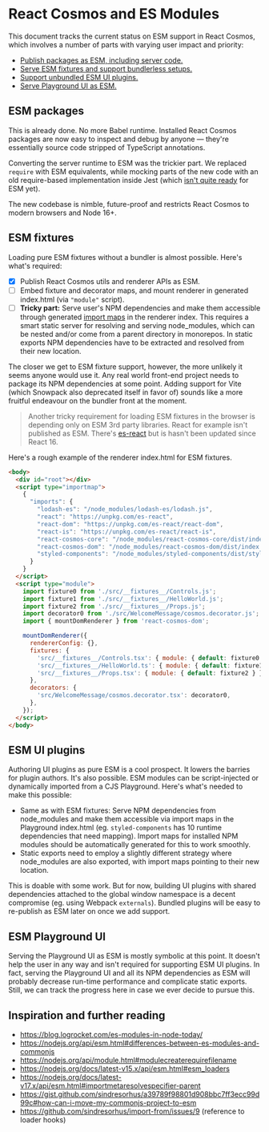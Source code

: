 # React Cosmos and ES Modules

This document tracks the current status on ESM support in React Cosmos, which involves a number of parts with varying user impact and priority:

- [Publish packages as ESM, including server code.](#esm-packages)
- [Serve ESM fixtures and support bundlerless setups.](#esm-fixtures)
- [Support unbundled ESM UI plugins.](#esm-ui-plugins)
- [Serve Playground UI as ESM.](#esm-playground-ui)

## ESM packages

This is already done. No more Babel runtime. Installed React Cosmos packages are now easy to inspect and debug by anyone — they're essentially source code stripped of TypeScript annotations.

Converting the server runtime to ESM was the trickier part. We replaced `require` with ESM equivalents, while mocking parts of the new code with an old require-based implementation inside Jest (which [isn't quite ready](https://jestjs.io/docs/ecmascript-modules) for ESM yet).

The new codebase is nimble, future-proof and restricts React Cosmos to modern browsers and Node 16+.

## ESM fixtures

Loading pure ESM fixtures without a bundler is almost possible. Here's what's required:

- [x] Publish React Cosmos utils and renderer APIs as ESM.
- [ ] Embed fixture and decorator maps, and mount renderer in generated index.html (via `"module"` script).
- [ ] **Tricky part:** Serve user's NPM dependencies and make them accessible through generated [import maps](https://github.com/WICG/import-maps) in the renderer index. This requires a smart static server for resolving and serving node_modules, which can be nested and/or come from a parent directory in monorepos. In static exports NPM dependencies have to be extracted and resolved from their new location.

The closer we get to ESM fixture support, however, the more unlikely it seems anyone would use it. Any real world front-end project needs to package its NPM dependencies at some point. Adding support for Vite (which Snowpack also deprecated itself in favor of) sounds like a more fruitful endeavour on the bundler front at the moment.

> Another tricky requirement for loading ESM fixtures in the browser is depending only on ESM 3rd party libraries. React for example isn't published as ESM. There's [es-react](https://github.com/lukejacksonn/es-react) but is hasn't been updated since React 16.

Here's a rough example of the renderer index.html for ESM fixtures.

```html
<body>
  <div id="root"></div>
  <script type="importmap">
    {
      "imports": {
        "lodash-es": "/node_modules/lodash-es/lodash.js",
        "react": "https://unpkg.com/es-react",
        "react-dom": "https://unpkg.com/es-react/react-dom",
        "react-is": "https://unpkg.com/es-react/react-is",
        "react-cosmos-core": "/node_modules/react-cosmos-core/dist/index.js",
        "react-cosmos-dom": "/node_modules/react-cosmos-dom/dist/index.js",
        "styled-components": "/node_modules/styled-components/dist/styled-components.esm.js"
      }
    }
  </script>
  <script type="module">
    import fixture0 from './src/__fixtures__/Controls.js';
    import fixture1 from './src/__fixtures__/HelloWorld.js';
    import fixture2 from './src/__fixtures__/Props.js';
    import decorator0 from './src/WelcomeMessage/cosmos.decorator.js';
    import { mountDomRenderer } from 'react-cosmos-dom';

    mountDomRenderer({
      rendererConfig: {},
      fixtures: {
        'src/__fixtures__/Controls.tsx': { module: { default: fixture0 } },
        'src/__fixtures__/HelloWorld.ts': { module: { default: fixture1 } },
        'src/__fixtures__/Props.tsx': { module: { default: fixture2 } },
      },
      decorators: {
        'src/WelcomeMessage/cosmos.decorator.tsx': decorator0,
      },
    });
  </script>
</body>
```

## ESM UI plugins

Authoring UI plugins as pure ESM is a cool prospect. It lowers the barries for plugin authors. It's also possible. ESM modules can be script-injected or dynamically imported from a CJS Playground. Here's what's needed to make this possible:

- Same as with ESM fixtures: Serve NPM dependencies from node_modules and make them accessible via import maps in the Playground index.html (eg. `styled-components` has 10 runtime dependencies that need mapping). Import maps for installed NPM modules should be automatically generated for this to work smoothly.
- Static exports need to employ a slightly different strategy where node_modules are also exported, with import maps pointing to their new location.

This is doable with some work. But for now, building UI plugins with shared dependencies attached to the global window namespace is a decent compromise (eg. using Webpack `externals`). Bundled plugins will be easy to re-publish as ESM later on once we add support.

## ESM Playground UI

Serving the Playground UI as ESM is mostly symbolic at this point. It doesn't help the user in any way and isn't required for supporting ESM UI plugins. In fact, serving the Playground UI and all its NPM dependencies as ESM will probably decrease run-time performance and complicate static exports. Still, we can track the progress here in case we ever decide to pursue this.

## Inspiration and further reading

- https://blog.logrocket.com/es-modules-in-node-today/
- https://nodejs.org/api/esm.html#differences-between-es-modules-and-commonjs
- https://nodejs.org/api/module.html#modulecreaterequirefilename
- https://nodejs.org/docs/latest-v15.x/api/esm.html#esm_loaders
- https://nodejs.org/docs/latest-v17.x/api/esm.html#importmetaresolvespecifier-parent
- https://gist.github.com/sindresorhus/a39789f98801d908bbc7ff3ecc99d99c#how-can-i-move-my-commonjs-project-to-esm
- https://github.com/sindresorhus/import-from/issues/9 (reference to loader hooks)
